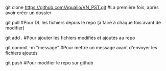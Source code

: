 git clone https://github.com/Aqualio/VN_PST.git #La première fois, après avoir créer un dossier

git pull                                        #Pour DL les fichiers depuis le repo (à faire à chaque fois avant de modifier)

git add .                                       #Pour ajouter les fichiers modifiés et ajoutés au repo

git commit -m "message"                         #Pour mettre un message avant d'envoyer les fichiers ajoutés

git push                                        #Pour modifier le repo sur github
